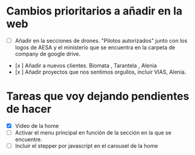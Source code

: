 # Cambios prioritarios a añadir en la web
- [ ] Añadir en la secciones de drones. "Pilotos autorizados" junto con los logos de AESA  y el ministerio que se encuentra en la carpeta de company de google drive. 
- [x ] Añadir a nuevos clientes. Biomata , Tarantela ,  Alenia
- [x ] Añadir proyectos que nos sentimos orgullos, incluir VIAS, Alenia. 


# Tareas que voy dejando pendientes de hacer

- [x] Video de la home 
- [ ] Activar el menu principal en función de la sección en la que se encuentre.
- [ ] Incluir el stepper por javascript en el carousel de la home
